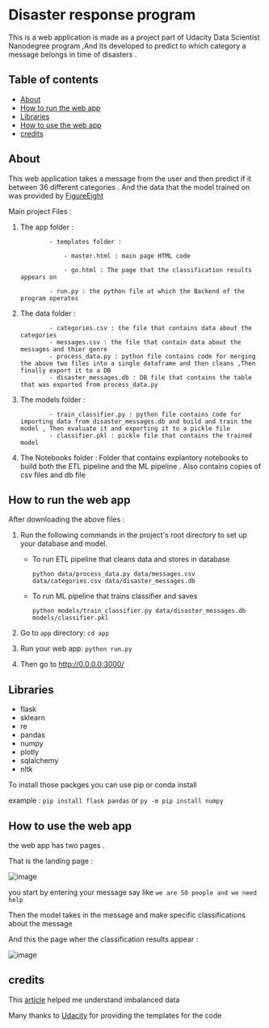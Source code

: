 # Disaster response program
This is a web application is made as a project part of Udacity Data Scientist Nanodegree program ,And its developed to predict to which category a message belongs in 
time of disasters .

## Table of contents
- [About](#about)
- [How to run the web app](#how-to-run-the-web-app)
- [Libraries](#libraries)
- [How to use the web app](#how-to-use-the-web-app)
- [credits](#credits)


## About 
This web application takes a message from the user and then predict if it between 36 different categories . And the data that the model trained on was provided by [FigureEight](https://f8federal.com/) 

Main project Files :

1. The app folder : 

               - templates folder :
               
                   - master.html : main page HTML code
                   
                   - go.html : The page that the classification results appears on
                   
               - run.py : the python file at which the Backend of the program operates

2. The data folder :

               - categories.csv : the file that contains data about the categories
               - messages.csv : the file that contain data about the messages and thier genre
               - process_data.py : python file contains code for merging the above two files into a single dataframe and then cleans ,Then finally export it to a DB
               - disaster_messages.db : DB file that contains the table that was exported from process_data.py

3. The models folder :

               - train_classifier.py : python file contains code for importing data from disaster_messages.db and build and train the model , Then evaluate it and exporting it to a pickle file
               - classifier.pkl : pickle file that contains the trained model
               
4. The Notebooks folder : Folder that contains explantory notebooks to build both the ETL pipeline and the ML pipeline . Also contains copies of csv files and db file

## How to run the web app 
After downloading the above files :

1. Run the following commands in the project's root directory to set up your database and model.

    - To run ETL pipeline that cleans data and stores in database

        `python data/process_data.py data/messages.csv data/categories.csv data/disaster_messages.db`

    - To run ML pipeline that trains classifier and saves

        `python models/train_classifier.py data/disaster_messages.db models/classifier.pkl`

2. Go to `app` directory: `cd app`

3. Run your web app: `python run.py`

4. Then go to http://0.0.0.0:3000/

## Libraries 
- flask
- sklearn
- re
- pandas
- numpy
- plotly
- sqlalchemy
- nltk

To install those packges you can use pip or conda install

example : `pip install flask pandas` or `py -m pip install numpy`


## How to use the web app 
the web app has two pages . 

That is the landing page :

![image](https://user-images.githubusercontent.com/91777656/192622916-5f7c2387-4780-4cac-a291-66a70486cbfd.png)

you start by entering your message say like `we are 50 people and we need help`

Then the model takes in the message and make specific classifications about the message

And this the page wher the classification results appear :

![image](https://user-images.githubusercontent.com/91777656/192625330-86292ea8-852b-4c28-9d0e-f685c479d414.png)


## credits 
This [article](https://www.sciencedirect.com/science/article/pii/S1877050919314152) helped me understand imbalanced data

Many thanks to [Udacity](https://www.udacity.com/) for providing the templates for the code 
